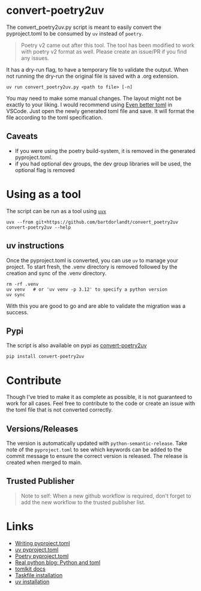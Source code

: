 # convert-poetry2uv

The convert_poetry2uv.py script is meant to easily convert the pyproject.toml to be consumed by `uv` instead of `poetry`.

> Poetry v2 came out after this tool. The tool has been modified to work with poetry v2 format as well. Please create an issue/PR if you find any issues.

It has a dry-run flag, to have a temporary file to validate the output. When not running the dry-run the original file is saved with a .org extension.

    uv run convert_poetry2uv.py <path to file> [-n]

You may need to make some manual changes.
The layout might not be exactly to your liking. I would recommend using [Even better toml](https://marketplace.visualstudio.com/items?itemName=tamasfe.even-better-toml) in VSCode. Just open the newly generated toml file and save. It will format the file according to the toml specification.

## Caveats
* If you were using the poetry build-system, it is removed in the generated pyproject.toml.
* if you had optional dev groups, the dev group libraries will be used, the optional flag is removed

# Using as a tool
The script can be run as a tool using [`uvx`](https://docs.astral.sh/uv/guides/tools/)

    uvx --from git+https://github.com/bartdorlandt/convert_poetry2uv convert-poetry2uv --help

## uv instructions
Once the pyproject.toml is converted, you can use `uv` to manage your project. To start fresh, the .venv directory is removed followed by the creation and sync of the .venv directory.

    rm -rf .venv
    uv venv   # or 'uv venv -p 3.12' to specify a python version
    uv sync

With this you are good to go and are able to validate the migration was a success.

## Pypi
The script is also available on pypi as [convert-poetry2uv](https://pypi.org/project/convert-poetry2uv/)

    pip install convert-poetry2uv

# Contribute
Though I've tried to make it as complete as possible, it is not guaranteed to work for all cases. Feel free to contribute to the code or create an issue with the toml file that is not converted correctly.

## Versions/Releases

The version is automatically updated with `python-semantic-release`. Take note of the `pyproject.toml` to see which keywords can be added to the commit message to ensure the correct version is released. The release is created when merged to main.

## Trusted Publisher

> Note to self: When a new github workflow is required, don't forget to add the new workflow to the trusted publisher list.

# Links
* [Writing pyproject.toml](https://packaging.python.org/en/latest/guides/writing-pyproject-toml/)
* [uv pyproject.toml](https://docs.astral.sh/uv/concepts/projects/layout/)
* [Poetry pyproject.toml](https://python-poetry.org/docs/pyproject/)
* [Real python blog: Python and toml](https://realpython.com/python-toml/#write-toml-documents-with-tomli_w)
* [tomlkit docs](https://tomlkit.readthedocs.io/en/latest/quickstart/#)
* [Taskfile installation](https://taskfile.dev/installation/)
* [uv installation](https://docs.astral.sh/uv/getting-started/installation/)


